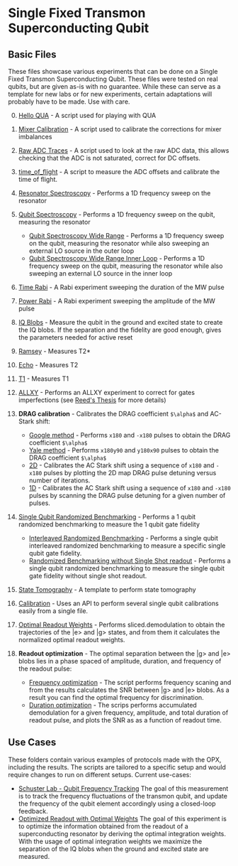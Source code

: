 # Single Fixed Transmon Superconducting Qubit

## Basic Files
These files showcase various experiments that can be done on a Single Fixed Transmon Superconducting Qubit.
These files were tested on real qubits, but are given as-is with no guarantee.
While these can serve as a template for new labs or for new experiments, certain adaptations will probably have to be made.
Use with care.

0. [Hello QUA](00_hello_qua.py) - A script used for playing with QUA
1. [Mixer Calibration](01_manual_mixer_calibration.py) - A script used to calibrate the corrections for mixer imbalances
2. [Raw ADC Traces](02_raw_adc_traces.py) - A script used to look at the raw ADC data, this allows checking that the ADC 
is not saturated, correct for DC offsets.
3. [time_of_flight](03_time_of_flight.py) - A script to measure the ADC offsets and calibrate the time of flight.
4. [Resonator Spectroscopy](resonator_spec.py) - Performs a 1D frequency sweep on the resonator
5. [Qubit Spectroscopy](qubit_spec.py) - Performs a 1D frequency sweep on the qubit, measuring the resonator
   * [Qubit Spectroscopy Wide Range](qubit_spec_wide_range.py) - Performs a 1D frequency sweep on the qubit, measuring the resonator while also sweeping an external LO source in the outer loop
   * [Qubit Spectroscopy Wide Range Inner Loop](qubit_spec_wide_range_inner_loop.py) - Performs a 1D frequency sweep on the qubit, measuring the resonator while also sweeping an external LO source in the inner loop
6. [Time Rabi](time_rabi.py) - A Rabi experiment sweeping the duration of the MW pulse
7. [Power Rabi](power_rabi.py) - A Rabi experiment sweeping the amplitude of the MW pulse
8. [IQ Blobs](IQ_blobs.py) - Measure the qubit in the ground and excited state to create the IQ blobs. If the separation
and the fidelity are good enough, gives the parameters needed for active reset
9. [Ramsey](ramsey.py) - Measures T2*
10. [Echo](echo.py) - Measures T2
11. [T1](T1.py) - Measures T1
12. [ALLXY](allxy.py) - Performs an ALLXY experiment to correct for gates imperfections
(see [Reed's Thesis](https://rsl.yale.edu/sites/default/files/files/RSL_Theses/reed.pdf) for more details)
13. **DRAG calibration** -  Calibrates the DRAG coefficient `$\alpha$` and AC-Stark shift:
    * [Google method](DRAG_calibration_Google.py) - Performs `x180` and `-x180` pulses to obtain 
the DRAG coefficient `$\alpha$`
    * [Yale method](DRAG_calibration_Yale.py) - Performs `x180y90` and `y180x90` pulses to obtain 
the DRAG coefficient `$\alpha$`
    * [2D](AC_Stark_2Dcalibration_Google.py) - Calibrates the AC Stark shift using a sequence of `x180` and `-x180` pulses by plotting the 2D map DRAG pulse detuning versus number of iterations.
    * [1D](AC_Stark_1Dcalibration_Google.py) - Calibrates the AC Stark shift using a sequence of `x180` and `-x180` pulses by scanning the DRAG pulse detuning for a given number of pulses.

15. [Single Qubit Randomized Benchmarking](rb.py) - Performs a 1 qubit randomized benchmarking to measure the 1 qubit gate
fidelity
    * [Interleaved Randomized Benchmarking](interleaved_rb.py) - Performs a single qubit interleaved randomized benchmarking to measure a specific single qubit gate fidelity.
    * [Randomized Benchmarking without Single Shot readout](rb_without_singleshot_readout.py) - Performs a single qubit randomized benchmarking to measure the single qubit gate fidelity without single shot readout.
16. [State Tomography](state_tomography.py) - A template to perform state tomography
17. [Calibration](calibrations.py) - Uses an API to perform several single qubit calibrations easily from a single file. 
18. [Optimal Readout Weights](optimal_weights.py) - Performs sliced.demodulation to obtain the trajectories of the |e> and |g> states, and from them it calculates the normalized optimal readout weights.
19. **Readout optimization** - The optimal separation between the |g> and |e> blobs lies in a phase spaced of amplitude, duration, and frequency of the readout pulse:
    * [Frequency optimization](readout_frequency_optimization.py) - The script performs frequency scaning and from the results calculates the SNR between |g> and |e> blobs. As a result you can find the optimal frequency for discrimination.
    * [Duration optimization](readout_duration_opt.py) - The scrips performs accumulated demodulation for a given frequency, amplitude, and total duration of readout pulse, and plots the SNR as as a function of readout time.

## Use Cases

These folders contain various examples of protocols made with the OPX, including the results. The scripts are tailored to
a specific setup and would require changes to run on different setups. Current use-cases:

* [Schuster Lab - Qubit Frequency Tracking](./Use%20Case%201%20-%20Schuster%20Lab%20-%20Qubit%20Frequency%20Tracking)
The goal of this measurement is to track the frequency fluctuations of the transmon qubit, and update the frequency of the qubit element accordingly using a closed-loop feedback.
* [Optimized Readout with Optimal Weights](./Use%20Case%202%20-%20Optimized%20readout%20with%20optimal%20weights) 
The goal of this experiment is to optimize the information obtained from the readout of a superconducting resonator by deriving the optimal integration weights. With the usage of optimal integration weights we maximize the separation of the IQ blobs when the ground and excited state are measured.
